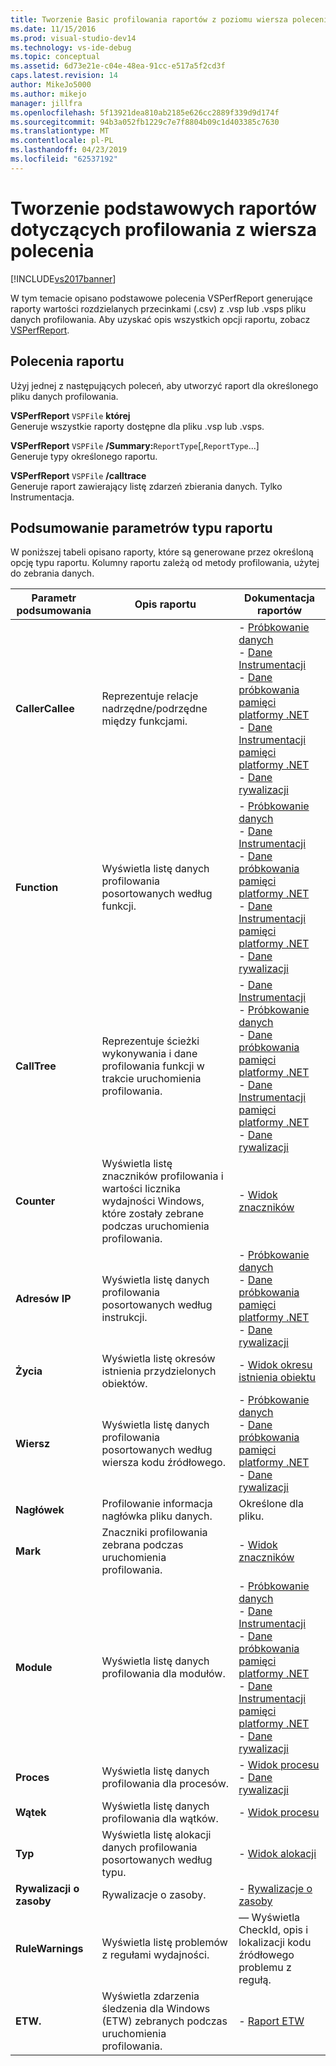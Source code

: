 ```yaml
---
title: Tworzenie Basic profilowania raportów z poziomu wiersza polecenia | Dokumentacja firmy Microsoft
ms.date: 11/15/2016
ms.prod: visual-studio-dev14
ms.technology: vs-ide-debug
ms.topic: conceptual
ms.assetid: 6d73e21e-c04e-48ea-91cc-e517a5f2cd3f
caps.latest.revision: 14
author: MikeJo5000
ms.author: mikejo
manager: jillfra
ms.openlocfilehash: 5f13921dea810ab2185e626cc2889f339d9d174f
ms.sourcegitcommit: 94b3a052fb1229c7e7f8804b09c1d403385c7630
ms.translationtype: MT
ms.contentlocale: pl-PL
ms.lasthandoff: 04/23/2019
ms.locfileid: "62537192"
---
```

# <a name="creating-basic-profiling-reports-from-the-command-line"></a>Tworzenie podstawowych raportów dotyczących profilowania z wiersza polecenia
[!INCLUDE[vs2017banner](../includes/vs2017banner.md)]

W tym temacie opisano podstawowe polecenia VSPerfReport generujące raporty wartości rozdzielanych przecinkami (.csv) z .vsp lub .vsps pliku danych profilowania. Aby uzyskać opis wszystkich opcji raportu, zobacz [VSPerfReport](../profiling/vsperfreport.md).  
  
## <a name="report-commands"></a>Polecenia raportu  
 Użyj jednej z następujących poleceń, aby utworzyć raport dla określonego pliku danych profilowania.  
  
 **VSPerfReport** `VSPFile` **której**  
 Generuje wszystkie raporty dostępne dla pliku .vsp lub .vsps.  
  
 **VSPerfReport** `VSPFile` **/Summary:**`ReportType`[,`ReportType`...]  
 Generuje typy określonego raportu.  
  
 **VSPerfReport** `VSPFile`   **/calltrace**  
 Generuje raport zawierający listę zdarzeń zbierania danych. Tylko Instrumentacja.  
  
## <a name="summary-report-type-parameters"></a>Podsumowanie parametrów typu raportu  
 W poniższej tabeli opisano raporty, które są generowane przez określoną opcję typu raportu. Kolumny raportu zależą od metody profilowania, użytej do zebrania danych.  
  
|Parametr podsumowania|Opis raportu|Dokumentacja raportów|  
|-----------------------|------------------------|----------------------|  
|**CallerCallee**|Reprezentuje relacje nadrzędne/podrzędne między funkcjami.|-   [Próbkowanie danych](../profiling/caller-callee-view-sampling-data.md)<br />-   [Dane Instrumentacji](../profiling/caller-callee-view-instrumentation-data.md)<br />-   [Dane próbkowania pamięci platformy .NET](../profiling/caller-callee-view-dotnet-memory-sampling-data.md)<br />-   [Dane Instrumentacji pamięci platformy .NET](../profiling/caller-callee-view-net-memory-instrumentation-data.md)<br />-   [Dane rywalizacji](../profiling/caller-callee-view-contention-data.md)|  
|**Function**|Wyświetla listę danych profilowania posortowanych według funkcji.|-   [Próbkowanie danych](../profiling/functions-view-sampling-data.md)<br />-   [Dane Instrumentacji](../profiling/functions-view-instrumentation-data.md)<br />-   [Dane próbkowania pamięci platformy .NET](../profiling/functions-view-dotnet-memory-sampling-data.md)<br />-   [Dane Instrumentacji pamięci platformy .NET](../profiling/functions-view-dotnet-memory-instrumentation-data.md)<br />-   [Dane rywalizacji](../profiling/functions-view-contention-data.md)|  
|**CallTree**|Reprezentuje ścieżki wykonywania i dane profilowania funkcji w trakcie uruchomienia profilowania.|-   [Dane Instrumentacji](../profiling/call-tree-view-instrumentation-data.md)<br />-   [Próbkowanie danych](../profiling/call-tree-view-sampling-data.md)<br />-   [Dane próbkowania pamięci platformy .NET](../profiling/call-tree-view-dotnet-memory-sampling-data.md)<br />-   [Dane Instrumentacji pamięci platformy .NET](../profiling/call-tree-view-dotnet-memory-instrumentation-data.md)<br />-   [Dane rywalizacji](../profiling/call-tree-view-contention-data.md)|  
|**Counter**|Wyświetla listę znaczników profilowania i wartości licznika wydajności Windows, które zostały zebrane podczas uruchomienia profilowania.|-   [Widok znaczników](../profiling/marks-view.md)|  
|**Adresów IP**|Wyświetla listę danych profilowania posortowanych według instrukcji.|-   [Próbkowanie danych](../profiling/instruction-pointers-ips-view-sampling-data.md)<br />-   [Dane próbkowania pamięci platformy .NET](../profiling/instruction-pointers-ips-view-dotnet-memory-sampling-data.md)<br />-   [Dane rywalizacji](../profiling/instruction-pointers-ips-view-contention-data.md)|  
|**Życia**|Wyświetla listę okresów istnienia przydzielonych obiektów.|-   [Widok okresu istnienia obiektu](../profiling/object-lifetime-view.md)|  
|**Wiersz**|Wyświetla listę danych profilowania posortowanych według wiersza kodu źródłowego.|-   [Próbkowanie danych](../profiling/lines-view-sampling-data.md)<br />-   [Dane próbkowania pamięci platformy .NET](../profiling/lines-view-dotnet-memory-sampling-data.md)<br />-   [Dane rywalizacji](../profiling/lines-view-contention-data.md)|  
|**Nagłówek**|Profilowanie informacja nagłówka pliku danych.|Określone dla pliku.|  
|**Mark**|Znaczniki profilowania zebrana podczas uruchomienia profilowania.|-   [Widok znaczników](../profiling/marks-view.md)|  
|**Module**|Wyświetla listę danych profilowania dla modułów.|-   [Próbkowanie danych](../profiling/modules-view-sampling-data.md)<br />-   [Dane Instrumentacji](../profiling/modules-view-instrumentation-data.md)<br />-   [Dane próbkowania pamięci platformy .NET](../profiling/modules-view-dotnet-memory-sampling-data.md)<br />-   [Dane Instrumentacji pamięci platformy .NET](../profiling/modules-view-dotnet-memory-instrumentation-data.md)<br />-   [Dane rywalizacji](../profiling/modules-view-contention-data.md)|  
|**Proces**|Wyświetla listę danych profilowania dla procesów.|-   [Widok procesu](../profiling/process-view.md)<br />-   [Dane rywalizacji](../profiling/process-view-contention-data.md)|  
|**Wątek**|Wyświetla listę danych profilowania dla wątków.|-   [Widok procesu](../profiling/process-view.md)|  
|**Typ**|Wyświetla listę alokacji danych profilowania posortowanych według typu.|-   [Widok alokacji](../profiling/dotnet-memory-allocations-view.md)|  
|**Rywalizacji o zasoby**|Rywalizacje o zasoby.|-   [Rywalizacje o zasoby](../profiling/resource-contentions-view-contention-data.md)|  
|**RuleWarnings**|Wyświetla listę problemów z regułami wydajności.|— Wyświetla CheckId, opis i lokalizacji kodu źródłowego problemu z regułą.|  
|**ETW.**|Wyświetla zdarzenia śledzenia dla Windows (ETW) zebranych podczas uruchomienia profilowania.|-   [Raport ETW](../profiling/event-tracing-for-windows-etw-report.md)|
